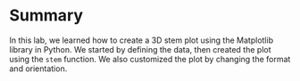 # Summary

In this lab, we learned how to create a 3D stem plot using the Matplotlib library in Python. We started by defining the data, then created the plot using the `stem` function. We also customized the plot by changing the format and orientation.
